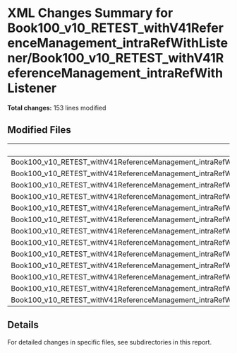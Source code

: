 # XML Changes Summary for Book100_v10_RETEST_withV41ReferenceManagement_intraRefWithListener/Book100_v10_RETEST_withV41ReferenceManagement_intraRefWithListener

**Total changes:** 153 lines modified

## Modified Files

| File | Changes | Importance |
|------|---------|------------|
| Book100_v10_RETEST_withV41ReferenceManagement_intraRefWithListener/Book100_v10_RETEST_withV41ReferenceManagement_intraRefWithListener/xl/worksheets/sheet1.xml | 104 | HIGH |
| Book100_v10_RETEST_withV41ReferenceManagement_intraRefWithListener/Book100_v10_RETEST_withV41ReferenceManagement_intraRefWithListener/xl/tables/table1.xml | 5 | MEDIUM |
| Book100_v10_RETEST_withV41ReferenceManagement_intraRefWithListener/Book100_v10_RETEST_withV41ReferenceManagement_intraRefWithListener/[Content_Types].xml | 4 | MEDIUM |
| Book100_v10_RETEST_withV41ReferenceManagement_intraRefWithListener/Book100_v10_RETEST_withV41ReferenceManagement_intraRefWithListener/xl/styles.xml | 4 | MEDIUM |
| Book100_v10_RETEST_withV41ReferenceManagement_intraRefWithListener/Book100_v10_RETEST_withV41ReferenceManagement_intraRefWithListener/xl/workbook.xml | 4 | MEDIUM |
| Book100_v10_RETEST_withV41ReferenceManagement_intraRefWithListener/Book100_v10_RETEST_withV41ReferenceManagement_intraRefWithListener/xl/sharedStrings.xml | 4 | MEDIUM |
| Book100_v10_RETEST_withV41ReferenceManagement_intraRefWithListener/Book100_v10_RETEST_withV41ReferenceManagement_intraRefWithListener/xl/calcChain.xml | 4 | MEDIUM |
| Book100_v10_RETEST_withV41ReferenceManagement_intraRefWithListener/Book100_v10_RETEST_withV41ReferenceManagement_intraRefWithListener/xl/tables/table2.xml | 4 | MEDIUM |
| Book100_v10_RETEST_withV41ReferenceManagement_intraRefWithListener/Book100_v10_RETEST_withV41ReferenceManagement_intraRefWithListener/xl/theme/theme1.xml | 4 | MEDIUM |
| Book100_v10_RETEST_withV41ReferenceManagement_intraRefWithListener/Book100_v10_RETEST_withV41ReferenceManagement_intraRefWithListener/xl/worksheets/sheet2.xml | 4 | MEDIUM |
| Book100_v10_RETEST_withV41ReferenceManagement_intraRefWithListener/Book100_v10_RETEST_withV41ReferenceManagement_intraRefWithListener/xl/persons/person.xml | 4 | MEDIUM |
| Book100_v10_RETEST_withV41ReferenceManagement_intraRefWithListener/Book100_v10_RETEST_withV41ReferenceManagement_intraRefWithListener/docProps/app.xml | 4 | MEDIUM |
| Book100_v10_RETEST_withV41ReferenceManagement_intraRefWithListener/Book100_v10_RETEST_withV41ReferenceManagement_intraRefWithListener/docProps/core.xml | 4 | MEDIUM |

## Details

For detailed changes in specific files, see subdirectories in this report.
